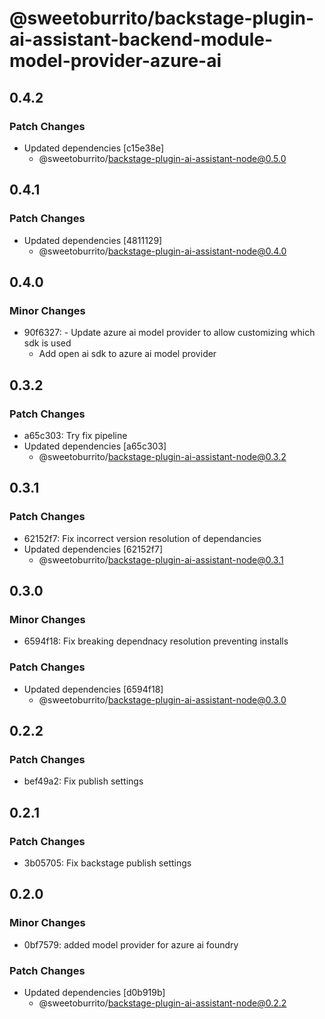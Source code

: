 # @sweetoburrito/backstage-plugin-ai-assistant-backend-module-model-provider-azure-ai

## 0.4.2

### Patch Changes

- Updated dependencies [c15e38e]
  - @sweetoburrito/backstage-plugin-ai-assistant-node@0.5.0

## 0.4.1

### Patch Changes

- Updated dependencies [4811129]
  - @sweetoburrito/backstage-plugin-ai-assistant-node@0.4.0

## 0.4.0

### Minor Changes

- 90f6327: - Update azure ai model provider to allow customizing which sdk is used
  - Add open ai sdk to azure ai model provider

## 0.3.2

### Patch Changes

- a65c303: Try fix pipeline
- Updated dependencies [a65c303]
  - @sweetoburrito/backstage-plugin-ai-assistant-node@0.3.2

## 0.3.1

### Patch Changes

- 62152f7: Fix incorrect version resolution of dependancies
- Updated dependencies [62152f7]
  - @sweetoburrito/backstage-plugin-ai-assistant-node@0.3.1

## 0.3.0

### Minor Changes

- 6594f18: Fix breaking dependnacy resolution preventing installs

### Patch Changes

- Updated dependencies [6594f18]
  - @sweetoburrito/backstage-plugin-ai-assistant-node@0.3.0

## 0.2.2

### Patch Changes

- bef49a2: Fix publish settings

## 0.2.1

### Patch Changes

- 3b05705: Fix backstage publish settings

## 0.2.0

### Minor Changes

- 0bf7579: added model provider for azure ai foundry

### Patch Changes

- Updated dependencies [d0b919b]
  - @sweetoburrito/backstage-plugin-ai-assistant-node@0.2.2
